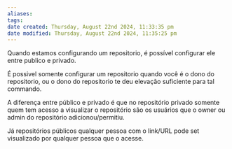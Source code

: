 ```yaml
---
aliases: 
tags: 
date created: Thursday, August 22nd 2024, 11:33:35 pm
date modified: Thursday, August 22nd 2024, 11:35:25 pm
---
```

Quando estamos configurando um repositorio, é possível configurar ele entre publico e privado.

É possivel somente configurar um repositorio quando você é o dono do repositorio, ou o dono do repositorio te deu elevação suficiente para tal commando.

A diferença entre público e privado é que no repositório privado somente quem tem acesso a visualizar o repositório são os usuários que o owner ou admin do repositório adicionou/permitiu.

Já repositórios públicos qualquer pessoa com o link/URL pode set visualizado por qualquer pessoa que o acesse.